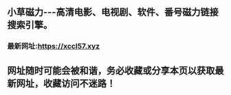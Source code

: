 ## **小草磁力---高清电影、电视剧、软件、番号磁力链接搜索引擎。**
### 最新网址:<a href="https://xccl57.xyz" target="_blank">https://xccl57.xyz</a>
## 网址随时可能会被和谐，务必收藏或分享本页以获取最新网址，收藏访问不迷路！
